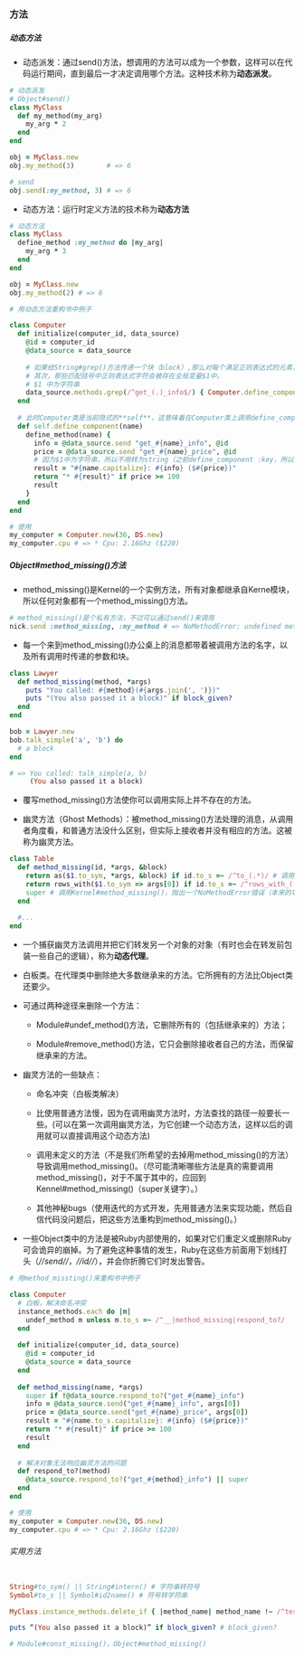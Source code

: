 ### 方法
##### 动态方法

* 动态派发：通过send()方法，想调用的方法可以成为一个参数，这样可以在代码运行期间，直到最后一才决定调用哪个方法。这种技术称为**动态派发**。

```ruby
# 动态派发
# Object#send()
class MyClass
  def my_method(my_arg)
    my_arg * 2
  end
end

obj = MyClass.new
obj.my_method(3)        # => 6

# send
obj.send(:my_method, 3) # => 6
```
* 动态方法：运行时定义方法的技术称为**动态方法**

```ruby
# 动态方法
class MyClass
  define_method :my_method do |my_arg|
    my_arg * 3
  end
end

obj = MyClass.new
obj.my_method(2) # => 6
```

```ruby
# 用动态方法重构书中例子

class Computer
  def initialize(computer_id, data_source)
    @id = computer_id
    @data_source = data_source
    
    # 如果给String#grep()方法传递一个块（block）,那么对每个满足正则表达式的元素，这个块都会被执行。
    # 其次，那些匹配括号中正则表达式字符会被存在全局变量$1中。
    # $1 中为字符串
    data_source.methods.grep(/^get_(.)_info$/) { Computer.define_component $1 }
  end
  
  # 此时Computer类是当前隐式的**self**，这意味着在Computer类上调用define_componen()方法，因此这必然是一个类方法。
  def self.define_component(name)
    define_method(name) {
      info = @data_source.send "get_#{name}_info", @id
      price = @data_source.send "get_#{name}_price", @id
      # 因为$1中为字符串，所以不用转为string（之前define_component :key，所以需要Symbol#to_s()）。
      result = "#{name.capitalize}: #{info} ($#{price})"
      return "* #{result}" if price >= 100
      result
    }
  end
end

# 使用
my_computer = Computer.new(36, DS.new)
my_computer.cpu # => * Cpu: 2.16Ghz ($220)
```

##### Object#method_missing()方法

* method_missing()是Kernel的一个实例方法，所有对象都继承自Kerne模块，所以任何对象都有一个method_missing()方法。

```ruby
# method_missing()是个私有方法，不过可以通过send()来调用
nick.send :method_missing, :my_method # => NoMethodError: undefined method...
```

* 每一个来到method_missing()办公桌上的消息都带着被调用方法的名字，以及所有调用时传递的参数和块。

```ruby
class Lawyer
  def method_missing(method, *args)
    puts "You called: #{method}(#{args.join(', ')})"
    puts "(You also passed it a block)" if block_given?
  end
end

bob = Lawyer.new
bob.talk_simple('a', 'b') do
  # a block
end

# => You called: talk_simple(a, b)
     (You also passed it a block)
```

* 覆写method_missing()方法使你可以调用实际上并不存在的方法。

* 幽灵方法（Ghost Methods）：被method_missing()方法处理的消息，从调用者角度看，和普通方法没什么区别，但实际上接收者并没有相应的方法。这被称为幽灵方法。

```ruby
class Table
  def method_missing(id, *args, &block)
    return as($1.to_sym, *args, &block) if id.to_s =~ /^to_(.*)/ # 调用as(:csv)
    return rows_with($1.to_sym => args[0]) if id.to_s =~ /^rows_with_(.*)/ # 调用rows_with(:country)
    super # 调用Kernel#method_missing()，抛出一个NoMethodError错误（本来的功用，这是super关键字所做的事情）
  end
  
  #...
end
```

* 一个捕获幽灵方法调用并把它们转发另一个对象的对象（有时也会在转发前包装一些自己的逻辑），称为**动态代理**。

* 白板类。在代理类中删除绝大多数继承来的方法。它所拥有的方法比Object类还要少。

* 可通过两种途径来删除一个方法：

  * Module#undef_method()方法，它删除所有的（包括继承来的）方法；
  
  * Module#remove_method()方法，它只会删除接收者自己的方法，而保留继承来的方法。

* 幽灵方法的一些缺点：

  * 命名冲突（白板类解决）
  
  * 比使用普通方法慢，因为在调用幽灵方法时，方法查找的路径一般要长一些。(可以在第一次调用幽灵方法，为它创建一个动态方法，这样以后的调用就可以直接调用这个动态方法)
  
  * 调用未定义的方法（不是我们所希望的去掉用method_missing()的方法）导致调用method_missing()。（尽可能清晰哪些方法是真的需要调用method_missing()，对于不属于其中的，应回到Kennel#method_missing()（super关键字）。）
  
  * 其他神秘bugs（使用迭代的方式开发，先用普通方法来实现功能，然后自信代码没问题后，把这些方法重构到method_missing()。）
  
* 一些Object类中的方法是被Ruby内部使用的，如果对它们重定义或删除Ruby可会诡异的崩掉。为了避免这种事情的发生，Ruby在这些方前面用下划线打头（*/_/_send/_/_*，*/_/_id/_/_*），并会你折腾它们时发出警告。

```ruby
# 用method_missting()来重构书中例子

class Computer
  # 白板，解决命名冲突
  instance_methods.each do |m|
    undef_method m unless m.to_s =~ /^__|method_missing|respond_to?/
  end
  
  def initialize(computer_id, data_source)
    @id = computer_id
    @data_source = data_source
  end
  
  def method_missing(name, *args)
    super if !@data_source.respond_to?("get_#{name}_info")
    info = @data_source.send("get_#{name}_info", args[0])
    price = @data_source.send("get_#{name}_price", args[0])
    result = "#{name.to_s.capitalize}: #{info} ($#{price})"
    return "* #{result}" if price >= 100
    result
  end
  
  # 解决对象无法响应幽灵方法的问题
  def respond_to?(method)
    @data_source.respond_to?("get_#{method}_info") || super
  end
end

# 使用
my_computer = Computer.new(36, DS.new)
my_computer.cpu # => * Cpu: 2.16Ghz ($220)

```

###### 实用方法

```ruby

String#to_sym() || String#intern() # 字符串转符号
Symbol#to_s || Symbol#id2name() # 符号转字符串

MyClass.instance_methods.delete_if { |method_name| method_name !~ /^test./ } # delete_if

puts “(You also passed it a block)” if block_given? # block_given?

# Module#const_missing()，Object#method_missing()

```
